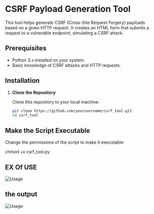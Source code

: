 # CSRF Payload Generation Tool

This tool helps generate CSRF (Cross-Site Request Forgery) payloads based on a given HTTP request. It creates an HTML form that submits a request to a vulnerable endpoint, simulating a CSRF attack.

## Prerequisites

- Python 3.x installed on your system.
- Basic knowledge of CSRF attacks and HTTP requests.

## Installation

1. **Clone the Repository**

   Clone this repository to your local machine:

   ```sh
   git clone https://github.com/yourusername/csrf_tool.git
   cd csrf_tool

## Make the Script Executable

   Change the permissions of the script to make it executable:

   chmod +x csrf_tool.py

## EX Of USE 

![Usage](Usage.png)

## the output 

![Usage](output.png)





